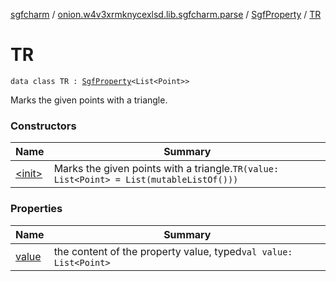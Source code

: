 [sgfcharm](../../../index.md) / [onion.w4v3xrmknycexlsd.lib.sgfcharm.parse](../../index.md) / [SgfProperty](../index.md) / [TR](./index.md)

# TR

`data class TR : `[`SgfProperty`](../index.md)`<List<Point>>`

Marks the given points with a triangle.

### Constructors

| Name | Summary |
|---|---|
| [&lt;init&gt;](-init-.md) | Marks the given points with a triangle.`TR(value: List<Point> = List(mutableListOf()))` |

### Properties

| Name | Summary |
|---|---|
| [value](value.md) | the content of the property value, typed`val value: List<Point>` |
